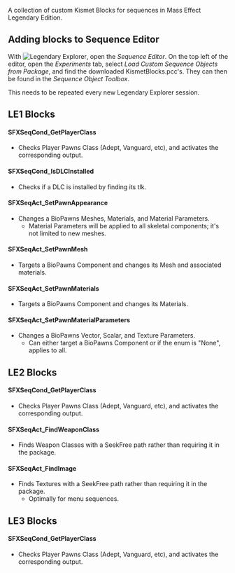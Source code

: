 A collection of custom Kismet Blocks for sequences in Mass Effect Legendary Edition.

## Adding blocks to Sequence Editor
With ![Legendary Explorer](https://github.com/ME3Tweaks/LegendaryExplorer), open the *Sequence Editor*. On the top left of the editor, open the *Experiments* tab, select *Load Custom Sequence Objects from Package*, and find the downloaded KismetBlocks.pcc's. They can then be found in the *Sequence Object Toolbox*.

This needs to be repeated every new Legendary Explorer session.


## LE1 Blocks
#### SFXSeqCond_GetPlayerClass
- Checks Player Pawns Class (Adept, Vanguard, etc), and activates the corresponding output.
#### SFXSeqCond_IsDLCInstalled
- Checks if a DLC is installed by finding its tlk.
#### SFXSeqAct_SetPawnAppearance
- Changes a BioPawns Meshes, Materials, and Material Parameters.
    - Material Parameters will be applied to all skeletal components; it's not limited to new meshes.
#### SFXSeqAct_SetPawnMesh
- Targets a BioPawns Component and changes its Mesh and associated materials.
#### SFXSeqAct_SetPawnMaterials
- Targets a BioPawns Component and changes its Materials.
#### SFXSeqAct_SetPawnMaterialParameters
- Changes a BioPawns Vector, Scalar, and Texture Parameters.
    - Can either target a BioPawns Component or if the enum is "None", applies to all.
    
## LE2 Blocks
#### SFXSeqCond_GetPlayerClass
- Checks Player Pawns Class (Adept, Vanguard, etc), and activates the corresponding output.
#### SFXSeqAct_FindWeaponClass
- Finds Weapon Classes with a SeekFree path rather than requiring it in the package.
#### SFXSeqAct_FindImage
- Finds Textures with a SeekFree path rather than requiring it in the package.
    - Optimally for menu sequences.
    
## LE3 Blocks
#### SFXSeqCond_GetPlayerClass
- Checks Player Pawns Class (Adept, Vanguard, etc), and activates the corresponding output.


  
